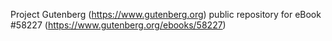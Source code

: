 Project Gutenberg (https://www.gutenberg.org) public repository for
eBook #58227 (https://www.gutenberg.org/ebooks/58227)
